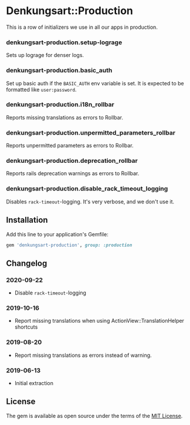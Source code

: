 # Denkungsart::Production

This is a row of initializers we use in all our apps in production.

### denkungsart-production.setup-lograge
Sets up lograge for denser logs.

### denkungsart-production.basic_auth
Set up basic auth if the `BASIC_AUTH` env variable is set. It is expected to be formatted like `user:password`.

### denkungsart-production.i18n_rollbar
Reports missing translations as errors to Rollbar.

### denkungsart-production.unpermitted_parameters_rollbar
Reports unpermitted parameters as errors to Rollbar.

### denkungsart-production.deprecation_rollbar
Reports rails deprecation warnings as errors to Rollbar.

### denkungsart-production.disable_rack_timeout_logging
Disables `rack-timeout`-logging. It's very verbose, and we don't use it.

## Installation

Add this line to your application's Gemfile:

```ruby
gem 'denkungsart-production', group: :production
```

## Changelog
### 2020-09-22
* Disable `rack-timeout`-logging

### 2019-10-16
* Report missing translations when using ActionView::TranslationHelper shortcuts

### 2019-08-20
* Report missing translations as errors instead of warning.

### 2019-06-13
* Initial extraction

## License

The gem is available as open source under the terms of the [MIT License](https://opensource.org/licenses/MIT).
